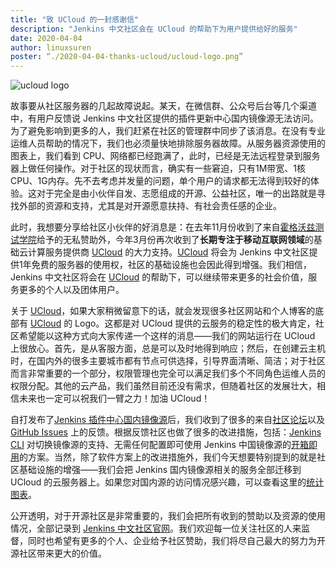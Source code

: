 ```yaml
---
title: "致 UCloud 的一封感谢信"
description: "Jenkins 中文社区会在 UCloud 的帮助下为用户提供给好的服务"
date: 2020-04-04
author: linuxsuren
poster: “./2020-04-04-thanks-ucloud/ucloud-logo.png”
---
```


![ucloud logo](ucloud-logo.png)

故事要从社区服务器的几起故障说起。某天，在微信群、公众号后台等几个渠道中，有用户反馈说 Jenkins 中文社区提供的插件更新中心国内镜像源无法访问。为了避免影响到更多的人，我们赶紧在社区的管理群中同步了该消息。在没有专业运维人员帮助的情况下，我们也必须量快地排除服务器故障。从服务器资源使用的图表上，我们看到 CPU、网络都已经跑满了，此时，已经是无法远程登录到服务器上做任何操作。对于社区的现状而言，确实有一些窘迫，只有1M带宽、1核CPU、1G内存。先不去考虑并发量的问题，单个用户的请求都无法得到较好的体验。这对于完全是由小伙伴自发、志愿组成的开源、公益社区，唯一的出路就是寻找外部的资源和支持，尤其是对开源愿意扶持、有社会责任感的企业。

此时，我想要分享给社区小伙伴的好消息是：在去年11月份收到了来自[霍格沃兹测试学院](https://jenkins-zh.cn/wechat/articles/2019/11/2019-11-13-a-thanks-letter/)给予的无私赞助外，今年3月份再次收到了**长期专注于移动互联网领域**的基础云计算服务提供商 [UCloud][ucloud] 的大力支持。[UCloud][ucloud] 将会为 Jenkins 中文社区提供1年免费的服务器的使用权，社区的基础设施也会因此得到增强。我们相信，Jenkins 中文社区将会在 [UCloud][ucloud] 的帮助下，可以继续带来更多的社会价值，服务更多的个人以及团体用户。

关于 [UCloud][ucloud]，如果大家稍微留意下的话，就会发现很多社区网站和个人博客的底部有 [UCloud][ucloud] 的 Logo。这都是对 UCloud 提供的云服务的稳定性的极大肯定，社区希望能以这种方式向大家传递一个这样的消息——我们的网站运行在 UCloud 上很放心。首先，是从客服方面，总是可以及时地得到响应；然后，在创建云主机时，在国内外的很多主要城市都有节点可供选择，引导界面清晰、简洁；对于社区而言非常重要的一个部分，权限管理也完全可以满足我们多个不同角色运维人员的权限分配。其他的云产品，我们虽然目前还没有需求，但随着社区的发展壮大，相信未来也一定可以祝我们一臂之力！加油 UCloud！

自打发布了[Jenkins 插件中心国内镜像源](https://jenkins-zh.cn/wechat/articles/2019/11/2019-11-11-update-center-mirror-announcement/)后，我们收到了很多的来自[社区论坛](https://community.jenkins-zh.cn/t/jenkins/26)以及 [GitHub Issues](https://github.com/jenkinsci/localization-zh-cn-plugin/issues?q=is%3Aissue+is%3Aopen+update+center) 上的反馈。根据反馈社区也做了很多的改进措施，包括：[Jenkins CLI](https://github.com/jenkins-zh/jenkins-cli) 对切换镜像源的支持、无需任何配置即可使用 Jenkins 中国镜像源的[开箱即用](https://github.com/jenkins-zh/docker-zh)的方案。当然，除了软件方案上的改进措施外，我们今天想要特别提到的就是社区基础设施的增强——我们会把 Jenkins 国内镜像源相关的服务全部迁移到 UCloud 的云服务器上。如果您对国内源的访问情况感兴趣，可以查看这里的[统计图表](https://jenkins-zh.github.io/update-center-mirror/data)。

公开透明，对于开源社区是非常重要的，我们会把所有收到的赞助以及资源的使用情况，全部记录到 [Jenkins 中文社区官网](https://jenkins-zh.cn/about/sponsors-list/)。我们欢迎每一位关注社区的人来监督，同时也希望有更多的个人、企业给予社区赞助，我们将尽自己最大的努力为开源社区带来更大的价值。

[ucloud]: https://www.ucloud.cn/?ytag=Jenkins
